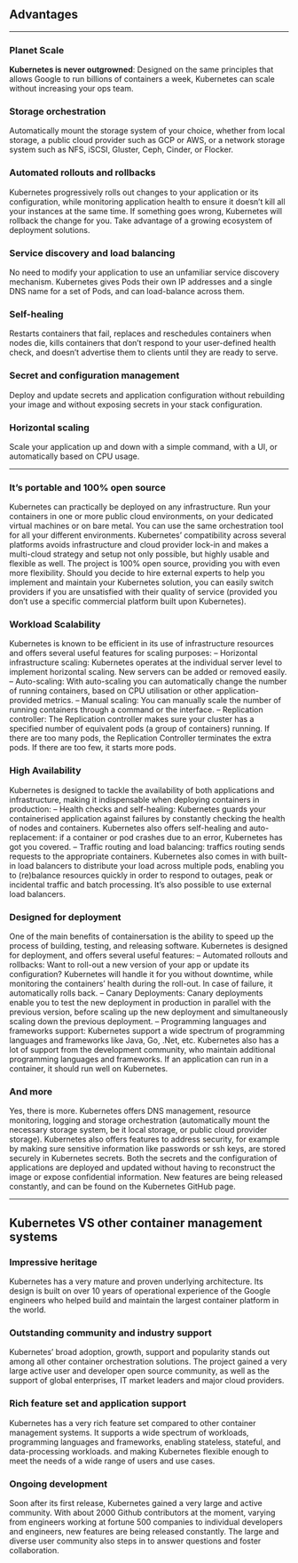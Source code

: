 ## Advantages
--------------------------------------------------
### Planet Scale
**Kubernetes is never outgrowned**: 
Designed on the same principles that allows Google to run billions of containers a week, Kubernetes can scale without increasing your ops team.

### Storage orchestration
Automatically mount the storage system of your choice, whether from local storage, a public cloud provider such as GCP or AWS, or a network storage system such as NFS, iSCSI, Gluster, Ceph, Cinder, or Flocker.

### Automated rollouts and rollbacks
Kubernetes progressively rolls out changes to your application or its configuration, while monitoring application health to ensure it doesn’t kill all your instances at the same time. If something goes wrong, Kubernetes will rollback the change for you. Take advantage of a growing ecosystem of deployment solutions.

### Service discovery and load balancing
No need to modify your application to use an unfamiliar service discovery mechanism. Kubernetes gives Pods their own IP addresses and a single DNS name for a set of Pods, and can load-balance across them.

### Self-healing
Restarts containers that fail, replaces and reschedules containers when nodes die, kills containers that don’t respond to your user-defined health check, and doesn’t advertise them to clients until they are ready to serve.

### Secret and configuration management
Deploy and update secrets and application configuration without rebuilding your image and without exposing secrets in your stack configuration.

### Horizontal scaling
Scale your application up and down with a simple command, with a UI, or automatically based on CPU usage.

--------------------------------------------------
### It’s portable and 100% open source
Kubernetes can practically be deployed on any infrastructure. Run your containers in one or more public cloud environments, on your dedicated virtual machines or on bare metal. You can use the same orchestration tool for all your different environments. Kubernetes’ compatibility across several platforms avoids infrastructure and cloud provider lock-in and makes a multi-cloud strategy and setup not only possible, but highly usable and flexible as well. The project is 100% open source, providing you with even more flexibility. Should you decide to hire external experts to help you implement and maintain your Kubernetes solution, you can easily switch providers if you are unsatisfied with their quality of service (provided you don’t use a specific commercial platform built upon Kubernetes).


### Workload Scalability
Kubernetes is known to be efficient in its use of infrastructure resources and offers several useful features for scaling purposes:
– Horizontal infrastructure scaling: Kubernetes operates at the individual server level to implement horizontal scaling. New servers can be added or removed easily.
– Auto-scaling: With auto-scaling you can automatically change the number of running containers, based on CPU utilisation or other application-provided metrics.
– Manual scaling: You can manually scale the number of running containers through a command or the interface.
– Replication controller: The Replication controller makes sure your cluster has a specified number of equivalent pods (a group of containers) running. If there are too many pods, the Replication Controller terminates the extra pods. If there are too few, it starts more pods.

### High Availability
Kubernetes is designed to tackle the availability of both applications and infrastructure, making it indispensable when deploying containers in production:
– Health checks and self-healing: Kubernetes guards your containerised application against failures by constantly checking the health of nodes and containers. Kubernetes also offers self-healing and auto-replacement: if a container or pod crashes due to an error, Kubernetes has got you covered.
– Traffic routing and load balancing: traffics routing sends requests to the appropriate containers. Kubernetes also comes in with built-in load balancers to distribute your load across multiple pods, enabling you to (re)balance resources quickly in order to respond to outages, peak or incidental traffic and batch processing. It’s also possible to use external load balancers.

### Designed for deployment
One of the main benefits of containersation is the ability to speed up the process of building, testing, and releasing software. Kubernetes is designed for deployment, and offers several useful features:
– Automated rollouts and rollbacks: Want to roll-out a new version of your app or update its configuration? Kubernetes will handle it for you without downtime, while monitoring the containers’ health during the roll-out. In case of failure, it automatically rolls back.
– Canary Deployments: Canary deployments enable you to test the new deployment in production in parallel with the previous version, before scaling up the new deployment and simultaneously scaling down the previous deployment.
– Programming languages and frameworks support: Kubernetes support a wide spectrum of programming languages and frameworks like Java, Go, .Net, etc. Kubernetes also has a lot of support from the development community, who maintain additional programming languages and frameworks. If an application can run in a container, it should run well on Kubernetes.

### And more
Yes, there is more. Kubernetes offers DNS management, resource monitoring, logging and storage orchestration (automatically mount the necessary storage system, be it local storage, or public cloud provider storage). Kubernetes also offers features to address security, for example by making sure sensitive information like passwords or ssh keys, are stored securely in Kubernetes secrets. Both the secrets and the configuration of applications are deployed and updated without having to reconstruct the image or expose confidential information. New features are being released constantly, and can be found on the Kubernetes GitHub page.


--------------------------------------------------

## Kubernetes VS other container management systems

### Impressive heritage
Kubernetes has a very mature and proven underlying architecture. Its design is built on over 10 years of operational experience of the Google engineers who helped build and maintain the largest container platform in the world.

### Outstanding community and industry support
Kubernetes’ broad adoption, growth, support and popularity stands out among all other container orchestration solutions. The project gained a very large active user and developer open source community, as well as the support of global enterprises, IT market leaders and major cloud providers.

### Rich feature set and application support
Kubernetes has a very rich feature set compared to other container management systems. It supports a wide spectrum of workloads, programming languages and frameworks, enabling stateless, stateful, and data-processing workloads. and making Kubernetes flexible enough to meet the needs of a wide range of users and use cases.

### Ongoing development
Soon after its first release, Kubernetes gained a very large and active community. With about 2000 Github contributors at the moment, varying from engineers working at fortune 500 companies to individual developers and engineers, new features are being released constantly. The large and diverse user community also steps in to answer questions and foster collaboration.
